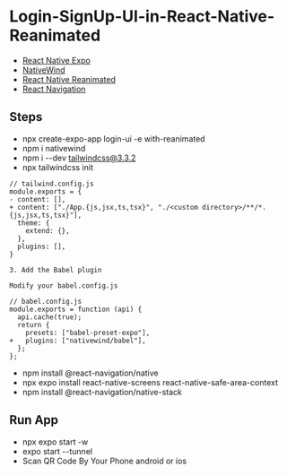 # Login-SignUp-UI-in-React-Native-Reanimated

- [React Native Expo](https://reactnative.dev/)
- [NativeWind](https://www.nativewind.dev/quick-starts/expo)
- [React Native Reanimated](https://docs.swmansion.com/react-native-reanimated/)
- [React Navigation](https://reactnavigation.org/)
  
## Steps

- npx create-expo-app login-ui -e with-reanimated
- npm i nativewind
- npm i --dev tailwindcss@3.3.2
- npx tailwindcss init
```
// tailwind.config.js
module.exports = {
- content: [],
+ content: ["./App.{js,jsx,ts,tsx}", "./<custom directory>/**/*.{js,jsx,ts,tsx}"],
  theme: {
    extend: {},
  },
  plugins: [],
}

3. Add the Babel plugin

Modify your babel.config.js

// babel.config.js
module.exports = function (api) {
  api.cache(true);
  return {
    presets: ["babel-preset-expo"],
+   plugins: ["nativewind/babel"],
  };
};
```
- npm install @react-navigation/native
- npx expo install react-native-screens react-native-safe-area-context
- npm install @react-navigation/native-stack

## Run App
- npx expo start -w
- expo start --tunnel
- Scan QR Code By Your Phone android or ios

